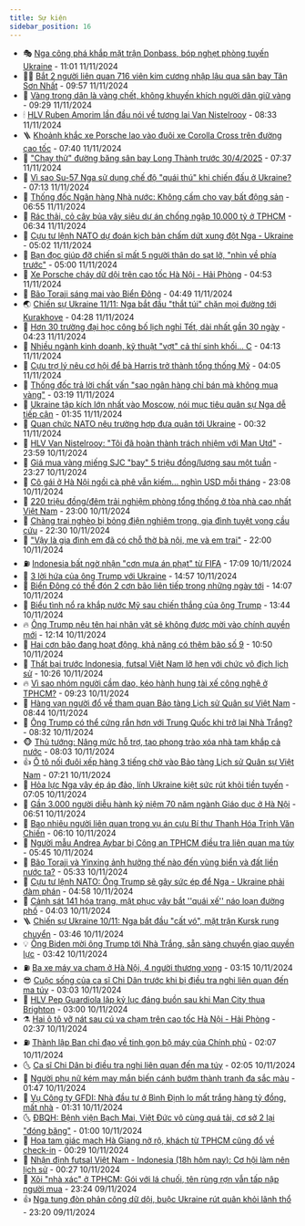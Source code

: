 ```yaml
---
title: Sự kiện
sidebar_position: 16
---
```


<!-- dantri-su-kien:START -->
- 🎭 [Nga công phá khắp mặt trận Donbass, bóp nghẹt phòng tuyến Ukraine](https://dantri.com.vn/the-gioi/nga-cong-pha-khap-mat-tran-donbass-bop-nghet-phong-tuyen-ukraine-20241111145621392.htm) - 11:01 11/11/2024
- 👨‍🏫 [Bắt 2 người liên quan 716 viên kim cương nhập lậu qua sân bay Tân Sơn Nhất](https://dantri.com.vn/phap-luat/bat-2-nguoi-lien-quan-716-vien-kim-cuong-nhap-lau-qua-san-bay-tan-son-nhat-20241111165159559.htm) - 09:57 11/11/2024
- 🌮 [Vàng trong dân là vàng chết, không khuyến khích người dân giữ vàng](https://dantri.com.vn/kinh-doanh/vang-trong-dan-la-vang-chet-khong-khuyen-khich-nguoi-dan-giu-vang-20241111155031797.htm) - 09:29 11/11/2024
- 🕯 [HLV Ruben Amorim lần đầu nói về tương lai Van Nistelrooy](https://dantri.com.vn/the-thao/hlv-ruben-amorim-lan-dau-noi-ve-tuong-lai-van-nistelrooy-20241111111216118.htm) - 08:33 11/11/2024
- 🪜 [Khoảnh khắc xe Porsche lao vào đuôi xe Corolla Cross trên đường cao tốc](https://dantri.com.vn/o-to-xe-may/khoanh-khac-xe-porsche-lao-vao-duoi-xe-corolla-cross-tren-duong-cao-toc-20241111142715274.htm) - 07:40 11/11/2024
- 🐘 [&quot;Chạy thử&quot; đường băng sân bay Long Thành trước 30/4/2025](https://dantri.com.vn/xa-hoi/chay-thu-duong-bang-san-bay-long-thanh-truoc-3042025-20241111143020277.htm) - 07:37 11/11/2024
- 🤔 [Vì sao Su-57 Nga sử dụng chế độ &quot;quái thú&quot; khi chiến đấu ở Ukraine?](https://dantri.com.vn/the-gioi/vi-sao-su-57-nga-su-dung-che-do-quai-thu-khi-chien-dau-o-ukraine-20241111124039026.htm) - 07:13 11/11/2024
- 🧠 [Thống đốc Ngân hàng Nhà nước: Không cấm cho vay bất động sản](https://dantri.com.vn/kinh-doanh/thong-doc-ngan-hang-nha-nuoc-khong-cam-cho-vay-bat-dong-san-20241111134024024.htm) - 06:55 11/11/2024
- 📝 [Rác thải, cỏ cây bủa vây siêu dự án chống ngập 10.000 tỷ ở TPHCM](https://dantri.com.vn/xa-hoi/rac-thai-co-cay-bua-vay-sieu-du-an-chong-ngap-10000-ty-o-tphcm-20241110190238011.htm) - 06:34 11/11/2024
- 🦏 [Cựu tư lệnh NATO dự đoán kịch bản chấm dứt xung đột Nga - Ukraine](https://dantri.com.vn/the-gioi/cuu-tu-lenh-nato-du-doan-kich-ban-cham-dut-xung-dot-nga-ukraine-20241111115328987.htm) - 05:02 11/11/2024
- 🥰 [Bạn đọc giúp đỡ chiến sĩ mất 5 người thân do sạt lở, &quot;nhìn về phía trước&quot;](https://dantri.com.vn/tam-long-nhan-ai/ban-doc-giup-do-chien-si-mat-5-nguoi-than-do-sat-lo-nhin-ve-phia-truoc-20241110171257029.htm) - 05:00 11/11/2024
- 🤗 [Xe Porsche cháy dữ dội trên cao tốc Hà Nội - Hải Phòng](https://dantri.com.vn/xa-hoi/xe-porsche-chay-du-doi-tren-cao-toc-ha-noi-hai-phong-20241111114442388.htm) - 04:53 11/11/2024
- 🌈 [Bão Toraji sáng mai vào Biển Đông](https://dantri.com.vn/xa-hoi/bao-toraji-sang-mai-vao-bien-dong-20241111113930328.htm) - 04:49 11/11/2024
- 🌏 [Chiến sự Ukraine 11/11: Nga bắt đầu &quot;thắt túi&quot; chặn mọi đường tới Kurakhove](https://dantri.com.vn/the-gioi/chien-su-ukraine-1111-nga-bat-dau-that-tui-chan-moi-duong-toi-kurakhove-20241111101256336.htm) - 04:28 11/11/2024
- 💄 [Hơn 30 trường đại học công bố lịch nghỉ Tết, dài nhất gần 30 ngày](https://dantri.com.vn/giao-duc/hon-30-truong-dai-hoc-cong-bo-lich-nghi-tet-dai-nhat-gan-30-ngay-20241111110950766.htm) - 04:23 11/11/2024
- 👺 [Nhiều ngành kinh doanh, kỹ thuật &quot;vợt&quot; cả thí sinh khối… C](https://dantri.com.vn/giao-duc/nhieu-nganh-kinh-doanh-ky-thuat-vot-ca-thi-sinh-khoi-c-20241111105546602.htm) - 04:13 11/11/2024
- 👹 [Cựu trợ lý nêu cơ hội để bà Harris trở thành tổng thống Mỹ](https://dantri.com.vn/the-gioi/cuu-tro-ly-neu-co-hoi-de-ba-harris-tro-thanh-tong-thong-my-20241111105724501.htm) - 04:05 11/11/2024
- 🌊 [Thống đốc trả lời chất vấn &quot;sao ngân hàng chỉ bán mà không mua vàng&quot;](https://dantri.com.vn/kinh-doanh/thong-doc-tra-loi-chat-van-sao-ngan-hang-chi-ban-ma-khong-mua-vang-20241111093845440.htm) - 03:19 11/11/2024
- 🤠 [Ukraine tập kích lớn nhất vào Moscow, nói mục tiêu quân sự Nga dễ tiếp cận](https://dantri.com.vn/the-gioi/ukraine-tap-kich-lon-nhat-vao-moscow-noi-muc-tieu-quan-su-nga-de-tiep-can-20241111082256003.htm) - 01:35 11/11/2024
- 🎊 [Quan chức NATO nêu trường hợp đưa quân tới Ukraine](https://dantri.com.vn/the-gioi/quan-chuc-nato-neu-truong-hop-dua-quan-toi-ukraine-20241111065653328.htm) - 00:32 11/11/2024
- 🐘 [HLV Van Nistelrooy: &quot;Tôi đã hoàn thành trách nhiệm với Man Utd&quot;](https://dantri.com.vn/the-thao/hlv-van-nistelrooy-toi-da-hoan-thanh-trach-nhiem-voi-man-utd-20241111065728727.htm) - 23:59 10/11/2024
- 💂 [Giá mua vàng miếng SJC &quot;bay&quot; 5 triệu đồng/lượng sau một tuần](https://dantri.com.vn/kinh-doanh/gia-mua-vang-mieng-sjc-bay-5-trieu-dongluong-sau-mot-tuan-20241111011452832.htm) - 23:27 10/11/2024
- 👹 [Cô gái ở Hà Nội ngồi cà phê vẫn kiếm... nghìn USD mỗi tháng](https://dantri.com.vn/doi-song/co-gai-o-ha-noi-ngoi-ca-phe-van-kiem-nghin-usd-moi-thang-20241104170413540.htm) - 23:08 10/11/2024
- 🦒 [220 triệu đồng/đêm trải nghiệm phòng tổng thống ở tòa nhà cao nhất Việt Nam](https://dantri.com.vn/du-lich/220-trieu-dongdem-trai-nghiem-phong-tong-thong-o-toa-nha-cao-nhat-viet-nam-20241102095820297.htm) - 23:00 10/11/2024
- 🗽 [Chàng trai nghèo bị bỏng điện nghiêm trọng, gia đình tuyệt vọng cầu cứu](https://dantri.com.vn/tam-long-nhan-ai/chang-trai-ngheo-bi-bong-dien-nghiem-trong-gia-dinh-tuyet-vong-cau-cuu-20241107220931785.htm) - 22:30 10/11/2024
- 💄 [&quot;Vậy là gia đình em đã có chỗ thờ bà nội, mẹ và em trai&quot;](https://dantri.com.vn/tam-long-nhan-ai/vay-la-gia-dinh-em-da-co-cho-tho-ba-noi-me-va-em-trai-20241110151441437.htm) - 22:00 10/11/2024
- ⛽️ [Indonesia bất ngờ nhận &quot;cơn mưa án phạt&quot; từ FIFA](https://dantri.com.vn/the-thao/indonesia-bat-ngo-nhan-con-mua-an-phat-tu-fifa-20241110225958979.htm) - 17:09 10/11/2024
- 🥷 [3 lời hứa của ông Trump với Ukraine](https://dantri.com.vn/the-gioi/3-loi-hua-cua-ong-trump-voi-ukraine-20241110214949457.htm) - 14:57 10/11/2024
- 🤖 [Biển Đông có thể đón 2 cơn bão liên tiếp trong những ngày tới](https://dantri.com.vn/xa-hoi/bien-dong-co-the-don-2-con-bao-lien-tiep-trong-nhung-ngay-toi-20241110205426945.htm) - 14:07 10/11/2024
- 🌊 [Biểu tình nổ ra khắp nước Mỹ sau chiến thắng của ông Trump](https://dantri.com.vn/the-gioi/bieu-tinh-no-ra-khap-nuoc-my-sau-chien-thang-cua-ong-trump-20241110195443470.htm) - 13:44 10/11/2024
- 🔥 [Ông Trump nêu tên hai nhân vật sẽ không được mời vào chính quyền mới](https://dantri.com.vn/the-gioi/ong-trump-neu-ten-hai-nhan-vat-se-khong-duoc-moi-vao-chinh-quyen-moi-20241110190214426.htm) - 12:14 10/11/2024
- 🦏 [Hai cơn bão đang hoạt động, khả năng có thêm bão số 9](https://dantri.com.vn/xa-hoi/hai-con-bao-dang-hoat-dong-kha-nang-co-them-bao-so-9-20241110173406260.htm) - 10:50 10/11/2024
- 🐘 [Thất bại trước Indonesia, futsal Việt Nam lỡ hẹn với chức vô địch lịch sử](https://dantri.com.vn/the-thao/that-bai-truoc-indonesia-futsal-viet-nam-lo-hen-voi-chuc-vo-dich-lich-su-20241110172635734.htm) - 10:26 10/11/2024
- 🔥 [Vì sao nhóm người cầm dao, kéo hành hung tài xế công nghệ ở TPHCM?](https://dantri.com.vn/xa-hoi/vi-sao-nhom-nguoi-cam-dao-keo-hanh-hung-tai-xe-cong-nghe-o-tphcm-20241110155834698.htm) - 09:23 10/11/2024
- 💼 [Hàng vạn người đổ về tham quan Bảo tàng Lịch sử Quân sự Việt Nam](https://dantri.com.vn/xa-hoi/hang-van-nguoi-do-ve-tham-quan-bao-tang-lich-su-quan-su-viet-nam-20241110152712413.htm) - 08:44 10/11/2024
- 🚀 [Ông Trump có thể cứng rắn hơn với Trung Quốc khi trở lại Nhà Trắng?](https://dantri.com.vn/the-gioi/ong-trump-co-the-cung-ran-hon-voi-trung-quoc-khi-tro-lai-nha-trang-20241110145656824.htm) - 08:32 10/11/2024
- 🐵 [Thủ tướng: Nâng mức hỗ trợ, tạo phong trào xóa nhà tạm khắp cả nước](https://dantri.com.vn/an-sinh/thu-tuong-nang-muc-ho-tro-tao-phong-trao-xoa-nha-tam-khap-ca-nuoc-20241110150311510.htm) - 08:03 10/11/2024
- 👍 [Ô tô nối đuôi xếp hàng 3 tiếng chờ vào Bảo tàng Lịch sử Quân sự Việt Nam](https://dantri.com.vn/du-lich/o-to-noi-duoi-xep-hang-3-tieng-cho-vao-bao-tang-lich-su-quan-su-viet-nam-20241110134159243.htm) - 07:21 10/11/2024
- 🚦 [Hỏa lực Nga vây ép áp đảo, lính Ukraine kiệt sức rút khỏi tiền tuyến](https://dantri.com.vn/the-gioi/hoa-luc-nga-vay-ep-ap-dao-linh-ukraine-kiet-suc-rut-khoi-tien-tuyen-20241110133125808.htm) - 07:05 10/11/2024
- 🥸 [Gần 3.000 người diễu hành kỷ niệm 70 năm ngành Giáo dục ở Hà Nội](https://dantri.com.vn/giao-duc/gan-3000-nguoi-dieu-hanh-ky-niem-70-nam-nganh-giao-duc-o-ha-noi-20241110114148462.htm) - 06:51 10/11/2024
- 🥷 [Bao nhiêu người liên quan trong vụ án cựu Bí thư Thanh Hóa Trịnh Văn Chiến](https://dantri.com.vn/phap-luat/bao-nhieu-nguoi-lien-quan-trong-vu-an-cuu-bi-thu-thanh-hoa-trinh-van-chien-20241110130250366.htm) - 06:10 10/11/2024
- 🤡 [Người mẫu Andrea Aybar bị Công an TPHCM điều tra liên quan ma túy](https://dantri.com.vn/phap-luat/nguoi-mau-andrea-aybar-bi-cong-an-tphcm-dieu-tra-lien-quan-ma-tuy-20241110122215020.htm) - 05:45 10/11/2024
- 🥳 [Bão Toraji và Yinxing ảnh hưởng thế nào đến vùng biển và đất liền nước ta?](https://dantri.com.vn/xa-hoi/bao-toraji-va-yinxing-anh-huong-the-nao-den-vung-bien-va-dat-lien-nuoc-ta-20241110122048286.htm) - 05:33 10/11/2024
- 🤩 [Cựu tư lệnh NATO: Ông Trump sẽ gây sức ép để Nga - Ukraine phải đàm phán](https://dantri.com.vn/the-gioi/cuu-tu-lenh-nato-ong-trump-se-gay-suc-ep-de-nga-ukraine-phai-dam-phan-20241110081106806.htm) - 04:58 10/11/2024
- 🎡 [Cảnh sát 141 hóa trang, mật phục vây bắt &#39;&#39;quái xế&#39;&#39; náo loạn đường phố](https://dantri.com.vn/xa-hoi/canh-sat-141-hoa-trang-mat-phuc-vay-bat-quai-xe-nao-loan-duong-pho-20241110102454510.htm) - 04:03 10/11/2024
- 🪜 [Chiến sự Ukraine 10/11: Nga bắt đầu &quot;cất vó&quot;, mặt trận Kursk rung chuyển](https://dantri.com.vn/the-gioi/chien-su-ukraine-1011-nga-bat-dau-cat-vo-mat-tran-kursk-rung-chuyen-20241110103553999.htm) - 03:46 10/11/2024
- 💡 [Ông Biden mời ông Trump tới Nhà Trắng, sẵn sàng chuyển giao quyền lực](https://dantri.com.vn/the-gioi/ong-biden-moi-ong-trump-toi-nha-trang-san-sang-chuyen-giao-quyen-luc-20241110085924662.htm) - 03:42 10/11/2024
- ⛽️ [Ba xe máy va chạm ở Hà Nội, 4 người thương vong](https://dantri.com.vn/xa-hoi/ba-xe-may-va-cham-o-ha-noi-4-nguoi-thuong-vong-20241110101242758.htm) - 03:15 10/11/2024
- 😎 [Cuộc sống của ca sĩ Chi Dân trước khi bị điều tra nghi liên quan đến ma túy](https://dantri.com.vn/giai-tri/cuoc-song-cua-ca-si-chi-dan-truoc-khi-bi-dieu-tra-nghi-lien-quan-den-ma-tuy-20241110080210273.htm) - 03:03 10/11/2024
- 🗽 [HLV Pep Guardiola lập kỷ lục đáng buồn sau khi Man City thua Brighton](https://dantri.com.vn/the-thao/hlv-pep-guardiola-lap-ky-luc-dang-buon-sau-khi-man-city-thua-brighton-20241110082837513.htm) - 03:00 10/11/2024
- ⚗️ [Hai ô tô vỡ nát sau cú va chạm trên cao tốc Hà Nội - Hải Phòng](https://dantri.com.vn/xa-hoi/hai-o-to-vo-nat-sau-cu-va-cham-tren-cao-toc-ha-noi-hai-phong-20241110093101106.htm) - 02:37 10/11/2024
- ⛽️ [Thành lập Ban chỉ đạo về tinh gọn bộ máy của Chính phủ](https://dantri.com.vn/xa-hoi/thanh-lap-ban-chi-dao-ve-tinh-gon-bo-may-cua-chinh-phu-20241110090135725.htm) - 02:07 10/11/2024
- 🌜 [Ca sĩ Chi Dân bị điều tra nghi liên quan đến ma túy](https://dantri.com.vn/phap-luat/ca-si-chi-dan-bi-dieu-tra-nghi-lien-quan-den-ma-tuy-20241110090028013.htm) - 02:05 10/11/2024
- 🦩 [Người phụ nữ kém may mắn biến cánh bướm thành tranh đa sắc màu](https://dantri.com.vn/an-sinh/nguoi-phu-nu-kem-may-man-bien-canh-buom-thanh-tranh-da-sac-mau-20241109200518494.htm) - 01:47 10/11/2024
- 🦒 [Vụ Công ty GFDI: Nhà đầu tư ở Bình Định lo mất trắng hàng tỷ đồng, mất nhà](https://dantri.com.vn/kinh-doanh/vu-cong-ty-gfdi-nha-dau-tu-o-binh-dinh-lo-mat-trang-hang-ty-dong-mat-nha-20241109221627223.htm) - 01:31 10/11/2024
- 🌜 [ĐBQH: Bệnh viện Bạch Mai, Việt Đức vô cùng quá tải, cơ sở 2 lại &quot;đóng băng&quot;](https://dantri.com.vn/xa-hoi/dbqh-benh-vien-bach-mai-viet-duc-vo-cung-qua-tai-co-so-2-lai-dong-bang-20241110072522373.htm) - 01:00 10/11/2024
- 🐎 [Hoa tam giác mạch Hà Giang nở rộ, khách từ TPHCM cũng đổ về check-in](https://dantri.com.vn/du-lich/hoa-tam-giac-mach-ha-giang-no-ro-khach-tu-tphcm-cung-do-ve-check-in-20241108093111397.htm) - 00:29 10/11/2024
- 🌋 [Nhận định futsal Việt Nam - Indonesia &lpar;18h hôm nay&rpar;: Cơ hội làm nên lịch sử](https://dantri.com.vn/the-thao/nhan-dinh-futsal-viet-nam-indonesia-18h-hom-nay-co-hoi-lam-nen-lich-su-20241109222023835.htm) - 00:27 10/11/2024
- 🧰 [Xôi &quot;nhà xác&quot; ở TPHCM: Gói với lá chuối, tên rùng rợn vẫn tấp nập người mua](https://dantri.com.vn/du-lich/xoi-nha-xac-o-tphcm-goi-voi-la-chuoi-ten-rung-ron-van-tap-nap-nguoi-mua-20241109185948693.htm) - 23:24 09/11/2024
- 👍 [Nga tung đòn phản công dữ dội, buộc Ukraine rút quân khỏi lãnh thổ](https://dantri.com.vn/the-gioi/nga-tung-don-phan-cong-du-doi-buoc-ukraine-rut-quan-khoi-lanh-tho-20241110060352022.htm) - 23:20 09/11/2024<!-- dantri-su-kien:END -->
